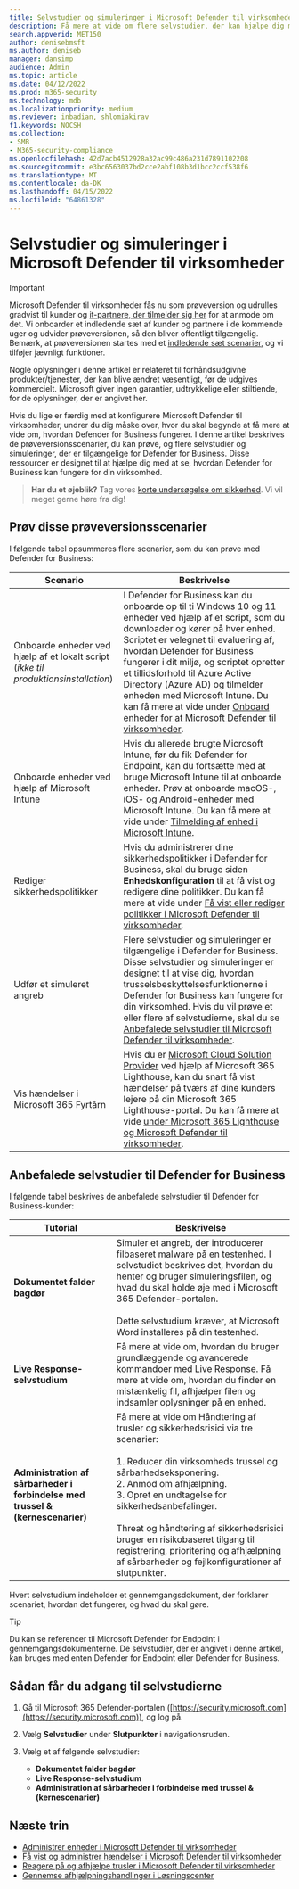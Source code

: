 ```yaml
---
title: Selvstudier og simuleringer i Microsoft Defender til virksomheder
description: Få mere at vide om flere selvstudier, der kan hjælpe dig med at komme i gang med at bruge Defender for Business
search.appverid: MET150
author: denisebmsft
ms.author: deniseb
manager: dansimp
audience: Admin
ms.topic: article
ms.date: 04/12/2022
ms.prod: m365-security
ms.technology: mdb
ms.localizationpriority: medium
ms.reviewer: inbadian, shlomiakirav
f1.keywords: NOCSH
ms.collection:
- SMB
- M365-security-compliance
ms.openlocfilehash: 42d7acb4512928a32ac99c486a231d7891102208
ms.sourcegitcommit: e3bc6563037bd2cce2abf108b3d1bcc2ccf538f6
ms.translationtype: MT
ms.contentlocale: da-DK
ms.lasthandoff: 04/15/2022
ms.locfileid: "64861328"
---
```

# <a name="tutorials-and-simulations-in-microsoft-defender-for-business"></a>Selvstudier og simuleringer i Microsoft Defender til virksomheder

> [!IMPORTANT]
> Microsoft Defender til virksomheder fås nu som prøveversion og udrulles gradvist til kunder og [it-partnere, der tilmelder sig her](https://aka.ms/mdb-preview) for at anmode om det. Vi onboarder et indledende sæt af kunder og partnere i de kommende uger og udvider prøveversionen, så den bliver offentligt tilgængelig. Bemærk, at prøveversionen startes med et [indledende sæt scenarier](#try-these-preview-scenarios), og vi tilføjer jævnligt funktioner.
> 
> Nogle oplysninger i denne artikel er relateret til forhåndsudgivne produkter/tjenester, der kan blive ændret væsentligt, før de udgives kommercielt. Microsoft giver ingen garantier, udtrykkelige eller stiltiende, for de oplysninger, der er angivet her. 

Hvis du lige er færdig med at konfigurere Microsoft Defender til virksomheder, undrer du dig måske over, hvor du skal begynde at få mere at vide om, hvordan Defender for Business fungerer. I denne artikel beskrives de prøveversionsscenarier, du kan prøve, og flere selvstudier og simuleringer, der er tilgængelige for Defender for Business. Disse ressourcer er designet til at hjælpe dig med at se, hvordan Defender for Business kan fungere for din virksomhed.

>
> **Har du et øjeblik?**
> Tag vores <a href="https://microsoft.qualtrics.com/jfe/form/SV_0JPjTPHGEWTQr4y" target="_blank">korte undersøgelse om sikkerhed</a>. Vi vil meget gerne høre fra dig!
>

## <a name="try-these-preview-scenarios"></a>Prøv disse prøveversionsscenarier

I følgende tabel opsummeres flere scenarier, som du kan prøve med Defender for Business:

| Scenario  | Beskrivelse  |
|---------|---------|
| Onboarde enheder ved hjælp af et lokalt script <br/>(*ikke til produktionsinstallation*)     | I Defender for Business kan du onboarde op til ti Windows 10 og 11 enheder ved hjælp af et script, som du downloader og kører på hver enhed. Scriptet er velegnet til evaluering af, hvordan Defender for Business fungerer i dit miljø, og scriptet opretter et tillidsforhold til Azure Active Directory (Azure AD) og tilmelder enheden med Microsoft Intune. Du kan få mere at vide under [Onboard enheder for at Microsoft Defender til virksomheder](mdb-onboard-devices.md).         |
| Onboarde enheder ved hjælp af Microsoft Intune     | Hvis du allerede brugte Microsoft Intune, før du fik Defender for Endpoint, kan du fortsætte med at bruge Microsoft Intune til at onboarde enheder. Prøv at onboarde macOS-, iOS- og Android-enheder med Microsoft Intune. Du kan få mere at vide under [Tilmelding af enhed i Microsoft Intune](/mem/intune/enrollment/device-enrollment).        |
| Rediger sikkerhedspolitikker     | Hvis du administrerer dine sikkerhedspolitikker i Defender for Business, skal du bruge siden **Enhedskonfiguration** til at få vist og redigere dine politikker. Du kan få mere at vide under [Få vist eller rediger politikker i Microsoft Defender til virksomheder](mdb-view-edit-policies.md).        |
| Udfør et simuleret angreb   | Flere selvstudier og simuleringer er tilgængelige i Defender for Business. Disse selvstudier og simuleringer er designet til at vise dig, hvordan trusselsbeskyttelsesfunktionerne i Defender for Business kan fungere for din virksomhed. Hvis du vil prøve et eller flere af selvstudierne, skal du se [Anbefalede selvstudier til Microsoft Defender til virksomheder](#recommended-tutorials-for-defender-for-business).         |
| Vis hændelser i Microsoft 365 Fyrtårn     | Hvis du er [Microsoft Cloud Solution Provider](/partner-center/enrolling-in-the-csp-program) ved hjælp af Microsoft 365 Lighthouse, kan du snart få vist hændelser på tværs af dine kunders lejere på din Microsoft 365 Lighthouse-portal. Du kan få mere at vide [under Microsoft 365 Lighthouse og Microsoft Defender til virksomheder](mdb-lighthouse-integration.md).       |


## <a name="recommended-tutorials-for-defender-for-business"></a>Anbefalede selvstudier til Defender for Business

I følgende tabel beskrives de anbefalede selvstudier til Defender for Business-kunder:

| Tutorial  | Beskrivelse  |
|---------|---------|
| **Dokumentet falder bagdør**     | Simuler et angreb, der introducerer filbaseret malware på en testenhed. I selvstudiet beskrives det, hvordan du henter og bruger simuleringsfilen, og hvad du skal holde øje med i Microsoft 365 Defender-portalen. <br/><br/>Dette selvstudium kræver, at Microsoft Word installeres på din testenhed.   |
| **Live Response-selvstudium**     | Få mere at vide om, hvordan du bruger grundlæggende og avancerede kommandoer med Live Response. Få mere at vide om, hvordan du finder en mistænkelig fil, afhjælper filen og indsamler oplysninger på en enhed.   |
| **Administration af sårbarheder i forbindelse med trussel & (kernescenarier)**     | Få mere at vide om Håndtering af trusler og sikkerhedsrisici via tre scenarier: <br/><br/>1. Reducer din virksomheds trussel og sårbarhedseksponering. <br/>2. Anmod om afhjælpning. <br/>3. Opret en undtagelse for sikkerhedsanbefalinger. <br/><br/> Threat og håndtering af sikkerhedsrisici bruger en risikobaseret tilgang til registrering, prioritering og afhjælpning af sårbarheder og fejlkonfigurationer af slutpunkter.      |

Hvert selvstudium indeholder et gennemgangsdokument, der forklarer scenariet, hvordan det fungerer, og hvad du skal gøre.

> [!TIP]
> Du kan se referencer til Microsoft Defender for Endpoint i gennemgangsdokumenterne. De selvstudier, der er angivet i denne artikel, kan bruges med enten Defender for Endpoint eller Defender for Business.

## <a name="how-to-access-the-tutorials"></a>Sådan får du adgang til selvstudierne

1. Gå til Microsoft 365 Defender-portalen ([https://security.microsoft.com](https://security.microsoft.com)), og log på.

2. Vælg **Selvstudier** under **Slutpunkter** i navigationsruden.

3. Vælg et af følgende selvstudier:

   - **Dokumentet falder bagdør**
   - **Live Response-selvstudium**
   - **Administration af sårbarheder i forbindelse med trussel & (kernescenarier)**

## <a name="next-steps"></a>Næste trin

- [Administrer enheder i Microsoft Defender til virksomheder](mdb-manage-devices.md)
- [Få vist og administrer hændelser i Microsoft Defender til virksomheder](mdb-view-manage-incidents.md)
- [Reagere på og afhjælpe trusler i Microsoft Defender til virksomheder](mdb-respond-mitigate-threats.md)
- [Gennemse afhjælpningshandlinger i Løsningscenter](mdb-review-remediation-actions.md)